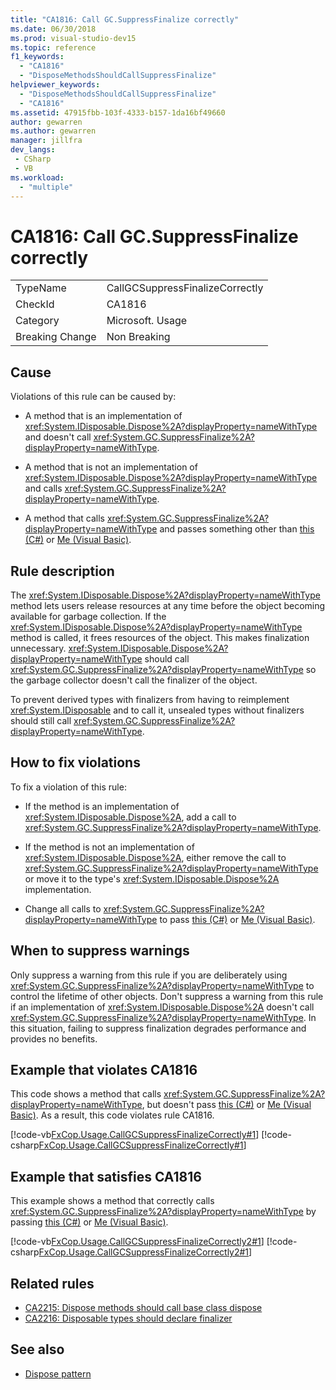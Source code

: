 ```yaml
---
title: "CA1816: Call GC.SuppressFinalize correctly"
ms.date: 06/30/2018
ms.prod: visual-studio-dev15
ms.topic: reference
f1_keywords:
  - "CA1816"
  - "DisposeMethodsShouldCallSuppressFinalize"
helpviewer_keywords:
  - "DisposeMethodsShouldCallSuppressFinalize"
  - "CA1816"
ms.assetid: 47915fbb-103f-4333-b157-1da16bf49660
author: gewarren
ms.author: gewarren
manager: jillfra
dev_langs:
 - CSharp
 - VB
ms.workload:
  - "multiple"
---
```

# CA1816: Call GC.SuppressFinalize correctly

|||
|-|-|
|TypeName|CallGCSuppressFinalizeCorrectly|
|CheckId|CA1816|
|Category|Microsoft. Usage|
|Breaking Change|Non Breaking|

## Cause

Violations of this rule can be caused by:

- A method that is an implementation of <xref:System.IDisposable.Dispose%2A?displayProperty=nameWithType> and doesn't call <xref:System.GC.SuppressFinalize%2A?displayProperty=nameWithType>.

- A method that is not an implementation of <xref:System.IDisposable.Dispose%2A?displayProperty=nameWithType> and calls <xref:System.GC.SuppressFinalize%2A?displayProperty=nameWithType>.

- A method that calls <xref:System.GC.SuppressFinalize%2A?displayProperty=nameWithType> and passes something other than [this (C#)](/dotnet/csharp/language-reference/keywords/this) or [Me (Visual Basic)](/dotnet/visual-basic/programming-guide/program-structure/me-my-mybase-and-myclass#me).

## Rule description

The <xref:System.IDisposable.Dispose%2A?displayProperty=nameWithType> method lets users release resources at any time before the object becoming available for garbage collection. If the <xref:System.IDisposable.Dispose%2A?displayProperty=nameWithType> method is called, it frees resources of the object. This makes finalization unnecessary. <xref:System.IDisposable.Dispose%2A?displayProperty=nameWithType> should call <xref:System.GC.SuppressFinalize%2A?displayProperty=nameWithType> so the garbage collector doesn't call the finalizer of the object.

To prevent derived types with finalizers from having to reimplement <xref:System.IDisposable> and to call it, unsealed types without finalizers should still call <xref:System.GC.SuppressFinalize%2A?displayProperty=nameWithType>.

## How to fix violations

To fix a violation of this rule:

- If the method is an implementation of <xref:System.IDisposable.Dispose%2A>, add a call to <xref:System.GC.SuppressFinalize%2A?displayProperty=nameWithType>.

- If the method is not an implementation of <xref:System.IDisposable.Dispose%2A>, either remove the call to <xref:System.GC.SuppressFinalize%2A?displayProperty=nameWithType> or move it to the type's <xref:System.IDisposable.Dispose%2A> implementation.

- Change all calls to <xref:System.GC.SuppressFinalize%2A?displayProperty=nameWithType> to pass [this (C#)](/dotnet/csharp/language-reference/keywords/this) or [Me (Visual Basic)](/dotnet/visual-basic/programming-guide/program-structure/me-my-mybase-and-myclass#me).

## When to suppress warnings

Only suppress a warning from this rule if you are deliberately using <xref:System.GC.SuppressFinalize%2A?displayProperty=nameWithType> to control the lifetime of other objects. Don't suppress a warning from this rule if an implementation of <xref:System.IDisposable.Dispose%2A> doesn't call <xref:System.GC.SuppressFinalize%2A?displayProperty=nameWithType>. In this situation, failing to suppress finalization degrades performance and provides no benefits.

## Example that violates CA1816

This code shows a method that calls <xref:System.GC.SuppressFinalize%2A?displayProperty=nameWithType>, but doesn't pass [this (C#)](/dotnet/csharp/language-reference/keywords/this) or [Me (Visual Basic)](/dotnet/visual-basic/programming-guide/program-structure/me-my-mybase-and-myclass#me). As a result, this code violates rule CA1816.

[!code-vb[FxCop.Usage.CallGCSuppressFinalizeCorrectly#1](../code-quality/codesnippet/VisualBasic/ca1816-call-gc-suppressfinalize-correctly_1.vb)]
[!code-csharp[FxCop.Usage.CallGCSuppressFinalizeCorrectly#1](../code-quality/codesnippet/CSharp/ca1816-call-gc-suppressfinalize-correctly_1.cs)]

## Example that satisfies CA1816

This example shows a method that correctly calls <xref:System.GC.SuppressFinalize%2A?displayProperty=nameWithType> by passing [this (C#)](/dotnet/csharp/language-reference/keywords/this) or [Me (Visual Basic)](/dotnet/visual-basic/programming-guide/program-structure/me-my-mybase-and-myclass#me).

[!code-vb[FxCop.Usage.CallGCSuppressFinalizeCorrectly2#1](../code-quality/codesnippet/VisualBasic/ca1816-call-gc-suppressfinalize-correctly_2.vb)]
[!code-csharp[FxCop.Usage.CallGCSuppressFinalizeCorrectly2#1](../code-quality/codesnippet/CSharp/ca1816-call-gc-suppressfinalize-correctly_2.cs)]

## Related rules

- [CA2215: Dispose methods should call base class dispose](../code-quality/ca2215-dispose-methods-should-call-base-class-dispose.md)
- [CA2216: Disposable types should declare finalizer](../code-quality/ca2216-disposable-types-should-declare-finalizer.md)

## See also

- [Dispose pattern](/dotnet/standard/design-guidelines/dispose-pattern)